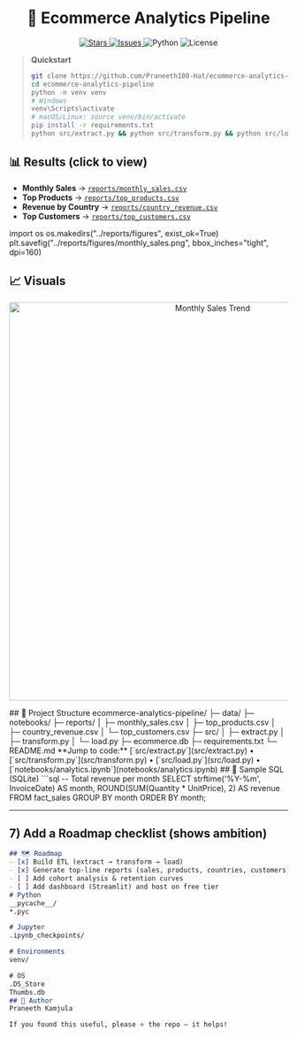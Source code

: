 <h1 align="center">🛒 Ecommerce Analytics Pipeline</h1>

<p align="center">
  <a href="https://github.com/Praneeth100-Hat/ecommerce-analytics-pipeline/stargazers">
    <img alt="Stars" src="https://img.shields.io/github/stars/Praneeth100-Hat/ecommerce-analytics-pipeline?style=flat&color=ffcc00" />
  </a>
  <a href="https://github.com/Praneeth100-Hat/ecommerce-analytics-pipeline/issues">
    <img alt="Issues" src="https://img.shields.io/github/issues/Praneeth100-Hat/ecommerce-analytics-pipeline?style=flat" />
  </a>
  <img alt="Python" src="https://img.shields.io/badge/Python-3.10%2B-blue" />
  <img alt="License" src="https://img.shields.io/badge/License-MIT-green" />
</p>

> **Quickstart**
> ```bash
> git clone https://github.com/Praneeth100-Hat/ecommerce-analytics-pipeline.git
> cd ecommerce-analytics-pipeline
> python -m venv venv
> # Windows
> venv\Scripts\activate
> # macOS/Linux: source venv/bin/activate
> pip install -r requirements.txt
> python src/extract.py && python src/transform.py && python src/load.py
> ```

## 📊 Results (click to view)
- **Monthly Sales** → [`reports/monthly_sales.csv`](reports/monthly_sales.csv)
- **Top Products** → [`reports/top_products.csv`](reports/top_products.csv)
- **Revenue by Country** → [`reports/country_revenue.csv`](reports/country_revenue.csv)
- **Top Customers** → [`reports/top_customers.csv`](reports/top_customers.csv)


import os
os.makedirs("../reports/figures", exist_ok=True)
plt.savefig("../reports/figures/monthly_sales.png", bbox_inches="tight", dpi=160)


## 📈 Visuals
<p align="center">
  <img src="reports/figures/monthly_sales.png" width="720" alt="Monthly Sales Trend"/>
</p>
## 📂 Project Structure
ecommerce-analytics-pipeline/
├─ data/
├─ notebooks/
├─ reports/
│  ├─ monthly_sales.csv
│  ├─ top_products.csv
│  ├─ country_revenue.csv
│  └─ top_customers.csv
├─ src/
│  ├─ extract.py
│  ├─ transform.py
│  └─ load.py
├─ ecommerce.db
├─ requirements.txt
└─ README.md
**Jump to code:**  
[`src/extract.py`](src/extract.py) • [`src/transform.py`](src/transform.py) • [`src/load.py`](src/load.py) •
[`notebooks/analytics.ipynb`](notebooks/analytics.ipynb)
## 🧪 Sample SQL (SQLite)
```sql
-- Total revenue per month
SELECT strftime('%Y-%m', InvoiceDate) AS month,
       ROUND(SUM(Quantity * UnitPrice), 2) AS revenue
FROM fact_sales
GROUP BY month
ORDER BY month;

---

## 7) Add a **Roadmap** checklist (shows ambition)

```markdown
## 🗺️ Roadmap
- [x] Build ETL (extract → transform → load)
- [x] Generate top-line reports (sales, products, countries, customers)
- [ ] Add cohort analysis & retention curves
- [ ] Add dashboard (Streamlit) and host on free tier
# Python
__pycache__/
*.pyc

# Jupyter
.ipynb_checkpoints/

# Environments
venv/

# OS
.DS_Store
Thumbs.db
## 👤 Author
Praneeth Kamjula

If you found this useful, please ⭐ the repo — it helps!

